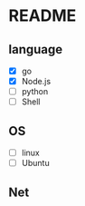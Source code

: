 # README

## language

- [x] go
- [x] Node.js
- [ ] python
- [ ] Shell

## OS

- [ ] linux
- [ ] Ubuntu

## Net













